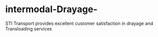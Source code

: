 # intermodal-Drayage-
STI Transport provides excellent customer satisfaction in drayage and Transloading services 

